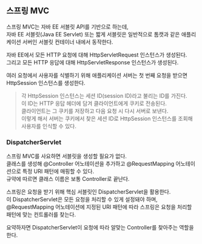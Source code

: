## 스프링 MVC

스프링 MVC는 자바 EE 서블릿 API를 기반으로 하는데,<br>
자바 EE 서블릿(Java EE Servlet) 또는 짧게 서블릿은 일반적으로 톰캣과 같은 애플리케이션 서버인 서블릿 컨테이너 내에서 동작한다.

자바 EE에서 모든 HTTP 요청에 대해 HttpServletRequest 인스턴스가 생성된다.<br>
그리고 모든 HTTP 응답에 대해 HttpServletResponse 인스턴스가 생성된다.<br>

여러 요청에서 사용자를 식별하기 위해 애플리케이션 서버는 첫 번째 요청을 받으면 HttpSession 인스턴스를 생성한다.<br>
> 각 HttpSession 인스턴스는 세션 ID(session ID)라고 불리는 ID를 가진다.<br>
> 이 ID는 HTTP 응답 헤더에 담겨 클라이언트에게 쿠키로 전송된다.<br>
> 클라이언트는 그 쿠키를 저장하고 다음 요청 시 다시 서버로 보낸다.<br>
> 이렇게 해서 서버는 쿠키에서 찾은 세션 ID로 HttpSession 인스턴스를 조회해 사용자를 인식할 수 있다.

### DispatcherServlet
스프링 MVC를 사요하면 서블릿을 생성할 필요가 없다.<br>
클래스를 생성해 @Controller 어노테이션을 추가하고 @RequestMapping 어노테이션으로 특정 URI 패턴에 매핑할 수 있다.<br>
규약에 따르면 클래스 이름은 보통 Controller로 끝난다.

스프링은 요청을 받기 위해 핵심 서블릿인 DispatcherServlet을 활용한다.<br>
이 DispatcherServlet은 모든 요청을 처리할 수 있게 설정돼야 하며,<br>
@RequestMapping 어노테이션에 지정된 URI 패턴에 따라 스프링은 요청을 처리할 패턴에 맞는 컨트롤러를 찾는다.

요약하자면 DispatcherServlet이 요청에 따라 알맞는 Controller를 찾아주는 역할을 한다.